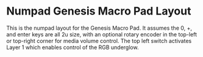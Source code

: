 # Numpad Genesis Macro Pad Layout

This is the numpad layout for the Genesis Macro Pad. It assumes the 0, +, and enter keys are all 2u size, with an optional rotary encoder in the top-left or top-right corner for media volume control. The top left switch activates Layer 1 which enables control of the RGB underglow.